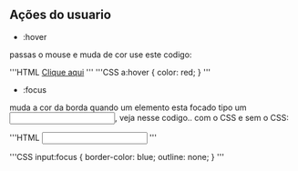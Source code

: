 ## Ações do usuario

* :hover 

passas o mouse e muda de cor use este codigo:

'''HTML
<a href="#">Clique aqui</a>
'''
'''CSS
a:hover {
  color: red;
}
'''


* :focus

muda a cor da borda quando um elemento esta focado tipo um <input>, veja nesse codigo.. com o CSS e sem o CSS:

'''HTML
<input type="text">
'''

'''CSS
input:focus {
  border-color: blue;
  outline: none;
}
'''